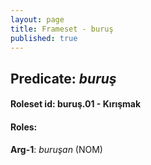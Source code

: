 ```yaml
---
layout: page
title: Frameset - buruş
published: true
---
```

<h2>Predicate: <i>buruş</i></h2>
<h4>Roleset id: buruş.01 - Kırışmak<br>
<h4>Roles:</h4>
<b>Arg-1</b>: <i>buruşan</i>  (NOM) <br>

